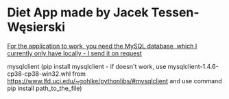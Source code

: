 # Diet App made by Jacek Tessen-Węsierski

<u>For the application to work, you need the MySQL database, which I currently only have locally - I send it on request</u>



mysqlclient (pip install mysqlclient - if doesn't work, use mysqlclient-1.4.6-cp38-cp38-win32.whl from https://www.lfd.uci.edu/~gohlke/pythonlibs/#mysqlclient and use command pip install path_to_the_file)
